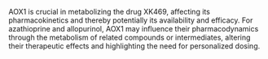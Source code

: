 AOX1 is crucial in metabolizing the drug XK469, affecting its pharmacokinetics and thereby potentially its availability and efficacy. For azathioprine and allopurinol, AOX1 may influence their pharmacodynamics through the metabolism of related compounds or intermediates, altering their therapeutic effects and highlighting the need for personalized dosing.